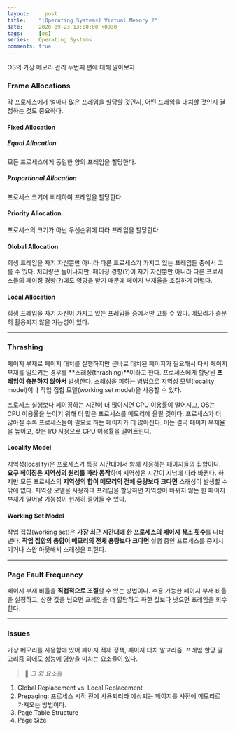 ```yaml
---
layout:		post
title:    "[Operating Systems] Virtual Memory 2"
date:     2020-09-23 13:00:00 +0930
tags:     [os]
series:   Operating Systems
comments: true
---
```


OS의 가상 메모리 관리 두번째 편에 대해 알아보자.

### Frame Allocations
각 프로세스에게 얼마나 많은 프레임을 할당할 것인지, 어떤 프레임을 대치할 것인지 결정하는 것도 중요하다.

#### Fixed Allocation
##### Equal Allocation
모든 프로세스에게 동일한 양의 프레임을 할당한다.

##### Proportional Allocation
프로세스 크기에 비례하여 프레임을 할당한다.

#### Priority Allocation
프로세스의 크기가 아닌 우선순위에 따라 프레임을 할당한다.

#### Global Allocation
희생 프레임을 자기 자신뿐만 아니라 다른 프로세스가 가지고 있는 프레임들 중에서 고를 수 있다. 처리량은 늘어나지만, 페이징 경향(?)이 자기 자신뿐만 아니라 다른 프로세스들의 페이징 경향(?)에도 영향을 받기 때문에 페이지 부재율을 조절하기 어렵다.

#### Local Allocation
희생 프레임을 자기 자신이 가지고 있는 프레임들 중에서만 고를 수 있다. 메모리가 충분히 활용되지 않을 가능성이 있다.

---

### Thrashing
페이지 부재로 페이지 대치를 실행하지만 곧바로 대치된 페이지가 필요해서 다시 페이지 부재를 일으키는 경우를 **스래싱(thrashing)**이라고 한다. 프로세스에게 할당된 **프레임이 충분하지 않아서** 발생한다. 스래싱을 피하는 방법으로 지역성 모델(locality model)이나 작업 집합 모델(working set model)을 사용할 수 있다.

프로세스 실행보다 페이징하는 시간이 더 많아지면 CPU 이용률이 떨어지고, OS는 CPU 이용률을 높이기 위해 더 많은 프로세스를 메모리에 올릴 것이다. 프로세스가 더 많아질 수록 프로세스들이 필요로 하는 페이지가 더 많아진다. 이는 결국 페이지 부재율을 높이고, 잦은 I/O 사용으로 CPU 이용률을 떨어트린다.

#### Locality Model
지역성(locality)은 프로세스가 특정 시간대에서 함께 사용하는 페이지들의 집합이다. **요구 페이징은 지역성의 원리를 따라 동작**하며 지역성은 시간이 지남에 따라 바뀐다. 하지만 모든 프로세스의 **지역성의 합이 메모리의 전체 용량보다 크다면** 스래싱이 발생할 수 밖에 없다. 지역성 모델을 사용하여 프레임을 할당하면 지역성이 바뀌지 않는 한 페이지 부재가 일어날 가능성이 현저히 줄어들 수 있다.

#### Working Set Model
작업 집합(working set)은 **가장 최근 시간대에 한 프로세스의 페이지 참조 횟수**를 나타낸다. **작업 집합의 총합이 메모리의 전체 용량보다 크다면** 실행 중인 프로세스를 중지시키거나 스왑 아웃해서 스래싱을 피한다.

---

### Page Fault Frequency
페이지 부재 비율을 **직접적으로 조절**할 수 있는 방법이다. 수용 가능한 페이지 부재 비율을 설정하고, 상한 값을 넘으면 프레임을 더 할당하고 하한 값보다 낮으면 프레임을 회수한다.

---

### Issues
가상 메모리를 사용함에 있어 페이지 적재 정책, 페이지 대치 알고리즘, 프레임 할당 알고리즘 외에도 성능에 영향을 미치는 요소들이 있다.

>🔎 *그 외 요소들*
1. Global Replacement vs. Local Replacement
2. Prepaging: 프로세스 시작 전에 사용되리라 예상되는 페이지를 사전에 메모리로 가져오는 방법이다.
3. Page Table Structure
4. Page Size
